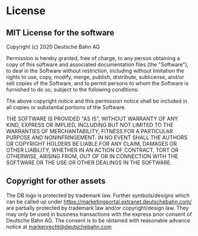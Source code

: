 # License

## MIT License for the software

Copyright (c) 2020 Deutsche Bahn AG

Permission is hereby granted, free of charge, to any person obtaining a copy of
this software and associated documentation files (the "Software"), to deal in
the Software without restriction, including without limitation the rights to
use, copy, modify, merge, publish, distribute, sublicense, and/or sell copies of
the Software, and to permit persons to whom the Software is furnished to do so,
subject to the following conditions:

The above copyright notice and this permission notice shall be included in all
copies or substantial portions of the Software.

THE SOFTWARE IS PROVIDED "AS IS", WITHOUT WARRANTY OF ANY KIND, EXPRESS OR
IMPLIED, INCLUDING BUT NOT LIMITED TO THE WARRANTIES OF MERCHANTABILITY, FITNESS
FOR A PARTICULAR PURPOSE AND NONINFRINGEMENT. IN NO EVENT SHALL THE AUTHORS OR
COPYRIGHT HOLDERS BE LIABLE FOR ANY CLAIM, DAMAGES OR OTHER LIABILITY, WHETHER
IN AN ACTION OF CONTRACT, TORT OR OTHERWISE, ARISING FROM, OUT OF OR IN
CONNECTION WITH THE SOFTWARE OR THE USE OR OTHER DEALINGS IN THE SOFTWARE.

## Copyright for other assets

The DB logo is protected by trademark law. Further symbols/designs which can be
called up under https://marketingportal.extranet.deutschebahn.com/ are partially
protected by trademark law and/or copyright/design law. They may only be used in
business transactions with the express prior consent of Deutsche Bahn AG. The
consent is to be obtained with reasonable advance notice at
markenrecht@deutschebahn.com
